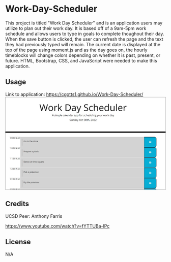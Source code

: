 # Work-Day-Scheduler

This project is titled "Work Day Scheduler" and is an application users may utilize to plan out their work day. It is based off of a 9am-5pm work schedule and allows users to type in goals to complete thoughout their day. When the save button is clicked, the user can refresh the page and the text they had previously typed will remain. The current date is displayed at the top of the page using moment.js and as the day goes on, the hourly timeblocks will change colors depending on whether it is past, present, or future. HTML, Bootstrap, CSS, and JavaScript were needed to make this application. 

## Usage

Link to application: https://cgotts1.github.io/Work-Day-Scheduler/
![Work Day Scheduler](/images/wds1.jpg)

## Credits

UCSD Peer: Anthony Farris

https://www.youtube.com/watch?v=fYTTUBa-lPc

## License

N/A